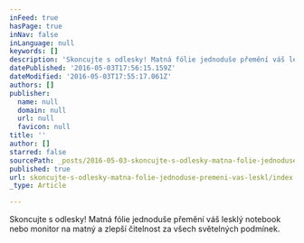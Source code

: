 ```yaml
---
inFeed: true
hasPage: true
inNav: false
inLanguage: null
keywords: []
description: 'Skoncujte s odlesky! Matná fólie jednoduše přemění váš lesklý notebook nebo monitor na matný a zlepší čitelnost za všech světelných podmínek.'
datePublished: '2016-05-03T17:56:15.159Z'
dateModified: '2016-05-03T17:55:17.061Z'
authors: []
publisher:
  name: null
  domain: null
  url: null
  favicon: null
title: ''
author: []
starred: false
sourcePath: _posts/2016-05-03-skoncujte-s-odlesky-matna-folie-jednoduse-premeni-vas-leskl.md
published: true
url: skoncujte-s-odlesky-matna-folie-jednoduse-premeni-vas-leskl/index.html
_type: Article

---
```

Skoncujte s odlesky! Matná fólie jednoduše přemění váš lesklý notebook nebo monitor na matný a zlepší čitelnost za všech světelných podmínek.